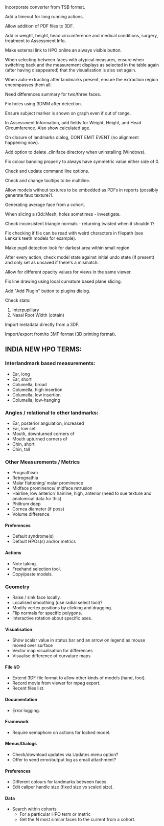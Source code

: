 Incorporate converter from TSB format.

Add a timeout for long running actions.

Allow addition of PDF files to 3DF.

Add in weight, height, head circumference and medical conditions, surgery, treatment to Assessment Info.

Make external link to HPO online an always visible button.

When selecting between faces with atypical measures, ensure when switching back
and the measurement displays as selected in the table again (after having
disappeared) that the visualisation is also set again.

When auto-extracting after landmarks present, ensure the extraction region encompasses them all.

Need differences summary for two/three faces.

Fix holes using 3DMM after detection.

Ensure subject marker is shown on graph even if out of range.

In Assessment Information, add fields for Weight, Height, and Head Circumference. Also show calculated age.

On closure of landmarks dialog, DONT EMIT EVENT (no alignment happening now).

Add option to delete .cliniface directory when uninstalling (Windows).

Fix colour banding properly to always have symmetric value either side of 0.

Check and update command line options.

Check and change tooltips to be multiline.

Allow models without textures to be embedded as PDFs in reports (possibly generate faux texture?).

Generating average face from a cohort.

When slicing a r3d::Mesh, holes sometimes - investigate.

Check inconsistent triangle normals - returning twisted when it shouldn't?

Fix checking if file can be read with weird characters in filepath (see Lenka's teeth models for example).

Make pupil detection look for darkest area within small region.

After every action, check model state against initial undo state (if present) and
only set as unsaved if there's a mismatch.

Allow for different opacity values for views in the same viewer.

Fix line drawing using local curvature based plane slicing.

Add "Add Plugin" button to plugins dialog.


Check stats:
1) Interpupillary
2) Nasal Root Width (obtain)

Import metadata directly from a 3DF.

Import/export from/to 3MF format (3D printing format).


## INDIA NEW HPO TERMS:
### Interlandmark based measurements:
* Ear, long
* Ear, short
* Columella, broad
* Columella, high insertion
* Columella, low insertion
* Columella, low-hanging

### Angles / relational to other landmarks:
* Ear, posterior angulation, increased
* Ear, low set
* Mouth, downturned corners of
* Mouth upturned corners of
* Chin, short
* Chin, tall

### Other Measurements / Metrics
* Prognathism
* Retrognathia
* Malar flattening/ malar prominence
* Midface prominence/ midface retrusion
* Hairline, low anterior/ hairline, high, anterior (need to sue texture and anatomical data for this)
* Philtrum deep
* Cornea diameter (if poss)
* Volume difference


#### Preferences
* Default syndrome(s)
* Default HPOs(s) and/or metrics

#### Actions
* Note taking.
* Freehand selection tool.
* Copy/paste models.

### Geometry
* Raise / sink face locally.
* Localised smoothing (use radial select tool)?
* Modify vertex positions by clicking and dragging.
* Flip normals for specific polygons.
* Interactive rotation about specific axes.

#### Visualisation
* Show scalar value in status bar and an arrow on legend as mouse moved over surface
* Vector map visualisation for differences
* Visualise difference of curvature maps


#### File I/O
* Extend 3DF file format to allow other kinds of models (hand, foot).
* Record movie from viewer for mpeg export.
* Recent files list.


#### Documentation
* Error logging.


#### Framework
* Require semaphore on actions for locked model.


#### Menus/Dialogs
* Check/download updates via Updates menu option?
* Offer to send error/output log as email attachment?


#### Preferences
* Different colours for landmarks between faces.
* Edit caliper handle size (fixed size vs scaled size).


#### Data
* Search within cohorts
  - For a particular HPO term or metric
  - Get the N most similar faces to the current from a cohort.
